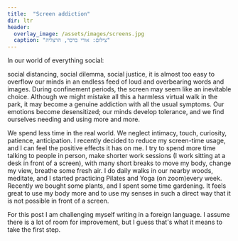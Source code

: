 ```yaml
---
title:  "Screen addiction"
dir: ltr
header:
  overlay_image: /assets/images/screens.jpg
  caption: "צילום: אורי ברכר, הרצליה"
---
```


In our world of everything social:
<!--more-->
social distancing, social dilemma, social justice,
it is almost too easy to overflow our minds in an endless feed of loud and overbearing words and images.
During confinement periods, the screen may seem like an inevitable choice. 
Although we might mistake all this a harmless virtual walk in the park,
it may become a genuine addiction with all the usual symptoms.
Our emotions become desensitized; our minds develop tolerance,
and we find ourselves needing and using more and more.

We spend less time in the real world. We neglect intimacy, touch, curiosity, patience, anticipation.
I recently decided to reduce my screen-time usage, and I can feel the positive effects it has on me.
I try to spend more time talking to people in person, make shorter work sessions
(I work sitting at a desk in front of a screen), with many short breaks to move my body,
change my view, breathe some fresh air.
I do daily walks in our nearby woods, meditate,
and I started practicing Pilates and Yoga (on zoom)every week.
Recently we bought some plants, and I spent some time gardening.
It feels great to use my body more and to use my senses in such a direct way that it is not
possible in front of a screen.

For this post I am challenging myself writing in a foreign language.
I assume there is a lot of room for improvement,
but I guess that's what it means to take the first step.
